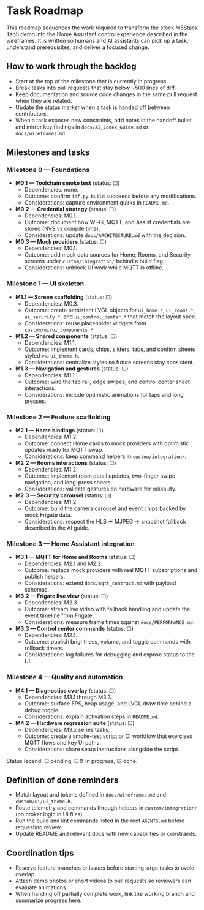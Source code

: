 # Task Roadmap

This roadmap sequences the work required to transform the stock M5Stack Tab5
demo into the Home Assistant control experience described in the wireframes. It
is written so humans and AI assistants can pick up a task, understand
prerequisites, and deliver a focused change.

## How to work through the backlog

- Start at the top of the milestone that is currently in progress.
- Break tasks into pull requests that stay below ~500 lines of diff.
- Keep documentation and source code changes in the same pull request when they
  are related.
- Update the status marker when a task is handed off between contributors.
- When a task exposes new constraints, add notes in the handoff bullet and
  mirror key findings in `docs/AI_Codex_Guide.md` or `docs/wireframes.md`.

## Milestones and tasks

### Milestone 0 — Foundations

- **M0.1 — Toolchain smoke test** (status: ☐)
  - Dependencies: none.
  - Outcome: confirm `idf.py build` succeeds before any modifications.
  - Considerations: capture environment quirks in `README.md`.
- **M0.2 — Credential strategy** (status: ☐)
  - Dependencies: M0.1.
  - Outcome: document how Wi-Fi, MQTT, and Assist credentials are stored (NVS vs
    compile time).
  - Considerations: update `docs/ARCHITECTURE.md` with the decision.
- **M0.3 — Mock providers** (status: ☐)
  - Dependencies: M0.1.
  - Outcome: add mock data sources for Home, Rooms, and Security screens under
    `custom/integration/` behind a build flag.
  - Considerations: unblock UI work while MQTT is offline.

### Milestone 1 — UI skeleton

- **M1.1 — Screen scaffolding** (status: ☐)
  - Dependencies: M0.3.
  - Outcome: create persistent LVGL objects for `ui_home.*`, `ui_rooms.*`,
    `ui_security.*`, and `ui_control_center.*` that match the layout spec.
  - Considerations: reuse placeholder widgets from `custom/ui/ui_components.*`.
- **M1.2 — Shared components** (status: ☐)
  - Dependencies: M1.1.
  - Outcome: implement cards, chips, sliders, tabs, and confirm sheets styled
    via `ui_theme.h`.
  - Considerations: centralize styles so future screens stay consistent.
- **M1.3 — Navigation and gestures** (status: ☐)
  - Dependencies: M1.1.
  - Outcome: wire the tab rail, edge swipes, and control center sheet
    interactions.
  - Considerations: include optimistic animations for taps and long presses.

### Milestone 2 — Feature scaffolding

- **M2.1 — Home bindings** (status: ☐)
  - Dependencies: M1.2.
  - Outcome: connect Home cards to mock providers with optimistic updates ready
    for MQTT swap.
  - Considerations: keep command helpers in `custom/integration/`.
- **M2.2 — Rooms interactions** (status: ☐)
  - Dependencies: M1.2.
  - Outcome: implement room detail updates, two-finger swipe navigation, and
    long-press sheets.
  - Considerations: validate gestures on hardware for reliability.
- **M2.3 — Security carousel** (status: ☐)
  - Dependencies: M1.2.
  - Outcome: build the camera carousel and event chips backed by mock Frigate
    data.
  - Considerations: respect the HLS → MJPEG → snapshot fallback described in
    the AI guide.

### Milestone 3 — Home Assistant integration

- **M3.1 — MQTT for Home and Rooms** (status: ☐)
  - Dependencies: M2.1 and M2.2.
  - Outcome: replace mock providers with real MQTT subscriptions and publish
    helpers.
  - Considerations: extend `docs/mqtt_contract.md` with payload schemas.
- **M3.2 — Frigate live view** (status: ☐)
  - Dependencies: M2.3.
  - Outcome: stream live video with fallback handling and update the event
    timeline from Frigate.
  - Considerations: measure frame times against `docs/PERFORMANCE.md`.
- **M3.3 — Control center commands** (status: ☐)
  - Dependencies: M2.1.
  - Outcome: publish brightness, volume, and toggle commands with rollback
    timers.
  - Considerations: log failures for debugging and expose status to the UI.

### Milestone 4 — Quality and automation

- **M4.1 — Diagnostics overlay** (status: ☐)
  - Dependencies: M3.1 through M3.3.
  - Outcome: surface FPS, heap usage, and LVGL draw time behind a debug toggle.
  - Considerations: explain activation steps in `README.md`.
- **M4.2 — Hardware regression suite** (status: ☐)
  - Dependencies: M3.x series tasks.
  - Outcome: create a smoke-test script or CI workflow that exercises MQTT
    flows and key UI paths.
  - Considerations: share setup instructions alongside the script.

Status legend: ☐ pending, ☐⚙ in progress, ☑ done.

## Definition of done reminders

- Match layout and tokens defined in `docs/wireframes.md` and
  `custom/ui/ui_theme.h`.
- Route telemetry and commands through helpers in `custom/integration/` (no
  broker logic in UI files).
- Run the build and lint commands listed in the root `AGENTS.md` before
  requesting review.
- Update README and relevant docs with new capabilities or constraints.

## Coordination tips

- Reserve feature branches or issues before starting large tasks to avoid
  overlap.
- Attach demo photos or short videos to pull requests so reviewers can evaluate
  animations.
- When handing off partially complete work, link the working branch and
  summarize progress here.
